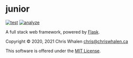 
junior
======

[![test](https://github.com/chriswhalen/junior/actions/workflows/test.yml/badge.svg)](https://github.com/chriswhalen/junior/actions/workflows/test.yml)
[![analyze](https://github.com/chriswhalen/junior/actions/workflows/analyze.yml/badge.svg)](https://github.com/chriswhalen/junior/actions/workflows/analyze.yml)

A full stack web framework, powered by [Flask]( https://flask.palletsprojects.com ).

Copyright © 2020, 2021
Chris Whalen <chris@chriswhalen.ca>

This software is offered under the [MIT License]( ./LICENSE.md ).
